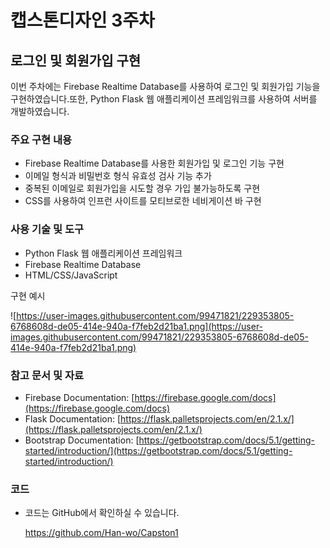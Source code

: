 # 캡스톤디자인 3주차

## 로그인 및 회원가입 구현

이번 주차에는 Firebase Realtime Database를 사용하여 로그인 및 회원가입 기능을 구현하였습니다.또한, Python Flask 웹 애플리케이션 프레임워크를 사용하여 서버를 개발하였습니다.

### 주요 구현 내용

- Firebase Realtime Database를 사용한 회원가입 및 로그인 기능 구현
- 이메일 형식과 비밀번호 형식 유효성 검사 기능 추가
- 중복된 이메일로 회원가입을 시도할 경우 가입 불가능하도록 구현
- CSS를 사용하여 인프런 사이트를 모티브로한 네비게이션 바 구현

### 사용 기술 및 도구

- Python Flask 웹 애플리케이션 프레임워크
- Firebase Realtime Database
- HTML/CSS/JavaScript

구현 예시 

![https://user-images.githubusercontent.com/99471821/229353805-6768608d-de05-414e-940a-f7feb2d21ba1.png](https://user-images.githubusercontent.com/99471821/229353805-6768608d-de05-414e-940a-f7feb2d21ba1.png)

### 참고 문서 및 자료

- Firebase Documentation: [https://firebase.google.com/docs](https://firebase.google.com/docs)
- Flask Documentation: [https://flask.palletsprojects.com/en/2.1.x/](https://flask.palletsprojects.com/en/2.1.x/)
- Bootstrap Documentation: [https://getbootstrap.com/docs/5.1/getting-started/introduction/](https://getbootstrap.com/docs/5.1/getting-started/introduction/)

### 코드

- 코드는 GitHub에서 확인하실 수 있습니다.
    
    https://github.com/Han-wo/Capston1

